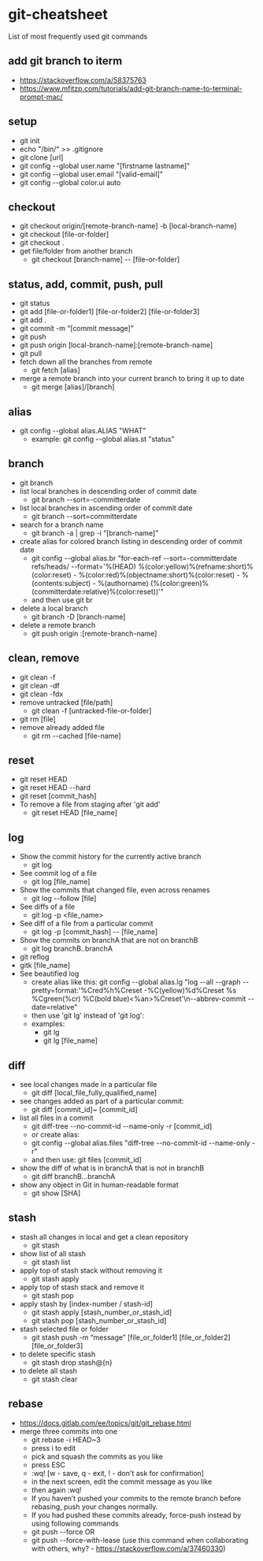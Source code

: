 # git-cheatsheet
List of most frequently used git commands

## add git branch to iterm
* https://stackoverflow.com/a/58375763
* https://www.mfitzp.com/tutorials/add-git-branch-name-to-terminal-prompt-mac/

## setup
* git init
* echo "/bin/" >> .gitignore
* git clone [url]
* git config --global user.name "[firstname lastname]"
* git config --global user.email "[valid-email]"
* git config --global color.ui auto

## checkout
* git checkout origin/[remote-branch-name] -b [local-branch-name]
* git checkout [file-or-folder]
* git checkout .
* get file/folder from another branch
  - git checkout [branch-name] -- [file-or-folder]

## status, add, commit, push, pull
* git status
* git add [file-or-folder1] [file-or-folder2] [file-or-folder3]
* git add .
* git commit -m “[commit message]”
* git push
* git push origin [local-branch-name]:[remote-branch-name]
* git pull
* fetch down all the branches from remote
  - git fetch [alias]
* merge a remote branch into your current branch to bring it up to date
  - git merge [alias]/[branch]


## alias
* git config --global alias.ALIAS "WHAT"
  - example: git config --global alias.st "status"

## branch
* git branch
* list local branches in descending order of commit date
  - git branch --sort=-committerdate
* list local branches in ascending order of commit date
  - git branch --sort=committerdate
* search for a branch name
  - git branch -a | grep -i “[branch-name]”
* create alias for colored branch listing in descending order of commit date
  - git config --global alias.br "for-each-ref --sort=-committerdate refs/heads/ --format='%(HEAD) %(color:yellow)%(refname:short)%(color:reset) - %(color:red)%(objectname:short)%(color:reset) - %(contents:subject) - %(authorname) (%(color:green)%(committerdate:relative)%(color:reset))'" 
  - and then use git br
* delete a local branch
  - git branch -D [branch-name]
* delete a remote branch
  - git push origin :[remote-branch-name]

## clean, remove
* git clean -f
* git clean -df
* git clean -fdx
* remove untracked [file/path]
  - git clean -f [untracked-file-or-folder]
* git rm [file]
* remove already added file
  - git rm --cached [file-name]

## reset
* git reset HEAD
* git reset HEAD --hard
* git reset [commit_hash]
* To remove a file from staging after 'git add'
  - git reset HEAD [file_name]

## log
* Show the commit history for the currently active branch
  - git log
* See commit log of a file
  - git log [file_name]
* Show the commits that changed file, even across renames
  - git log --follow [file]
* See diffs of a file
  - git log -p <file_name>
* See diff of a file from a particular commit
  - git log -p [commit_hash] -- [file_name]
* Show the commits on branchA that are not on branchB
  - git log branchB..branchA
* git reflog
* gitk [file_name]
* See beautified log
  - create alias like this: git config --global alias.lg "log --all --graph --pretty=format:'%Cred%h%Creset -%C(yellow)%d%Creset %s %Cgreen(%cr) %C(bold blue)<%an>%Creset'\n--abbrev-commit --date=relative"
  - then use 'git lg' instead of 'git log':
  - examples: 
    - git lg
    - git lg [file_name]
 
## diff
* see local changes made in a particular file
  - git diff [local_file_fully_qualified_name]
* see changes added as part of a particular commit:
  - git diff [commit_id]~ [commit_id]
* list all files in a commit
  - git diff-tree --no-commit-id --name-only -r [commit_id]
  - or create alias: 
  - git config --global alias.files "diff-tree --no-commit-id --name-only -r"
  - and then use: git files [commit_id]
* show the diff of what is in branchA that is not in branchB
  - git diff branchB...branchA
* show any object in Git in human-readable format
  - git show [SHA]

## stash
* stash all changes in local and get a clean repository
  - git stash
* show list of all stash
  - git stash list
* apply top of stash stack without removing it
  - git stash apply 
* apply top of stash stack and remove it
  - git stash pop 
* apply stash by [index-number / stash-id]
  - git stash apply [stash_number_or_stash_id]
  - git stash pop [stash_number_or_stash_id]
* stash selected file or folder
  - git stash push -m “message” [file_or_folder1] [file_or_folder2] [file_or_folder3]
* to delete specific stash
  - git stash drop stash@{n}
* to delete all stash
  - git stash clear

## rebase
* https://docs.gitlab.com/ee/topics/git/git_rebase.html
* merge three commits into one
  - git rebase -i HEAD~3
  - press i to edit
  - pick and squash the commits as you like
  - press ESC
  - :wq! [w - save, q - exit, ! - don't ask for confirmation]
  - in the next screen, edit the commit message as you like
  - then again :wq!
  - If you haven’t pushed your commits to the remote branch before rebasing, push your changes normally. 
  - If you had pushed these commits already, force-push instead by using following commands
  - git push --force OR 
  - git push --force-with-lease (use this command when collaborating with others, why? - https://stackoverflow.com/a/37460330)
